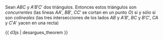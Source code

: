 Sean $ABC$ y $A'B'C'$ dos triángulos. Entonces estos triángulos son _concurrentes_ (las líneas $AA'$, $BB'$, $CC'$ se cortan en un punto $O$) si y sólo si son _colineales_ (las tres intersecciones de los lados $AB$ y $A'B'$, $BC$ y $B'C'$, $CA$ y $C'A'$ yacen en una recta)

{{ d3js | desargues_theorem }}